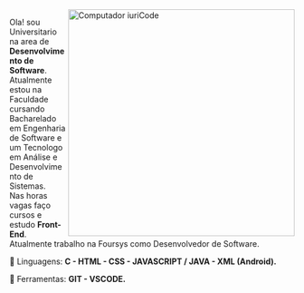 <img src="https://raw.githubusercontent.com/MicaelliMedeiros/micaellimedeiros/master/image/computer-illustration.png" min-width="400px" max-width="400px" width="400px" align="right" alt="Computador iuriCode">

<p align="left"> 
  Ola! sou Universitario na area de <strong>Desenvolvimento de Software</strong>.<br>
  Atualmente estou na Faculdade cursando Bacharelado em Engenharia de Software e um Tecnologo em Análise e Desenvolvimento de Sistemas.<br>
  Nas horas vagas faço cursos e estudo <strong>Front-End</strong>.<br>
  Atualmente trabalho na Foursys como Desenvolvedor de Software.
</p>

<p align="left">
  🦄 Linguagens: <strong>C - HTML - CSS - JAVASCRIPT / JAVA - XML (Android).</strong>
</p>
<p align="left">
  💼 Ferramentas: <strong>GIT - VSCODE.</strong>
</p>
  
